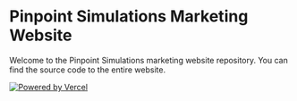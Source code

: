 # Pinpoint Simulations Marketing Website

Welcome to the Pinpoint Simulations marketing website repository. You can find the source code to the entire website.


[![Powered by Vercel](https://www.datocms-assets.com/31049/1618983297-powered-by-vercel.svg)](https://vercel.com/?utm_source=[Pinpoint-Simulations]&utm_campaign=oss "Powered by Vercel")
